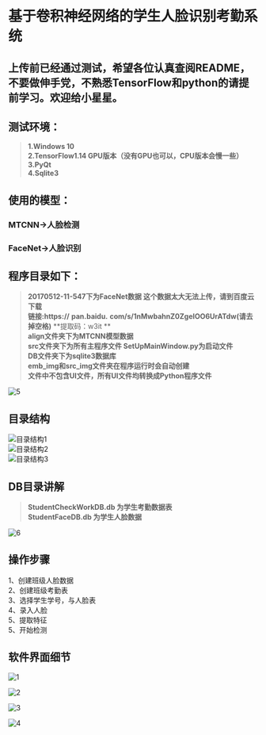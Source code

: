 # 基于卷积神经网络的学生人脸识别考勤系统  
 ## 上传前已经通过测试，希望各位认真查阅README，不要做伸手党，不熟悉TensorFlow和python的请提前学习。欢迎给小星星。    
 ## 测试环境：
 >**1.Windows 10**  
 >**2.TensorFlow1.14 GPU版本（没有GPU也可以，CPU版本会慢一些）**  
 >**3.PyQt**  
 >**4.Sqlite3**  

 ## 使用的模型：
 ### MTCNN->人脸检测  
 ### FaceNet->人脸识别  

 ## 程序目录如下：
>**20170512-11-547下为FaceNet数据 这个数据太大无法上传，请到百度云下载**   
>**链接:https://** 
>**pan.baidu.**
>**com/s/1nMwbahnZ0ZgeIOO6UrATdw(请去掉空格)**
>**提取码：w3it  **    
>**align文件夹下为MTCNN模型数据**  
>**src文件夹下为所有主程序文件 SetUpMainWindow.py为启动文件**  
>**DB文件夹下为sqlite3数据库**  
>**emb_img和src_img文件夹在程序运行时会自动创建**  
**文件中不包含UI文件，所有UI文件均转换成Python程序文件**  

![5](https://github.com/omega-Lee/PyQt5_Face_Recognition/blob/master/image/5.png)  

## 目录结构
![目录结构1](https://github.com/omega-Lee/PyQt5_Face_Recognition/blob/master/image/目录结构1.png)  
![目录结构2](https://github.com/omega-Lee/PyQt5_Face_Recognition/blob/master/image/目录结构2.png)  
![目录结构3](https://github.com/omega-Lee/PyQt5_Face_Recognition/blob/master/image/目录结构3.png)  


## DB目录讲解
>**StudentCheckWorkDB.db 为学生考勤数据表**  
>**StudentFaceDB.db 为学生人脸数据**  

![6](https://github.com/omega-Lee/PyQt5_Face_Recognition/blob/master/image/6.png)

## 操作步骤
1、创建班级人脸数据  
2、创建班级考勤表  
3、选择学生学号，与人脸表  
4、录入人脸  
5、提取特征  
5、开始检测  
  
## 软件界面细节  

![1](https://github.com/omega-Lee/PyQt5_Face_Recognition/blob/master/image/1.png) 

![2](https://github.com/omega-Lee/PyQt5_Face_Recognition/blob/master/image/2.png) 

![3](https://github.com/omega-Lee/PyQt5_Face_Recognition/blob/master/image/3.png) 

![4](https://github.com/omega-Lee/PyQt5_Face_Recognition/blob/master/image/4.png) 

 
